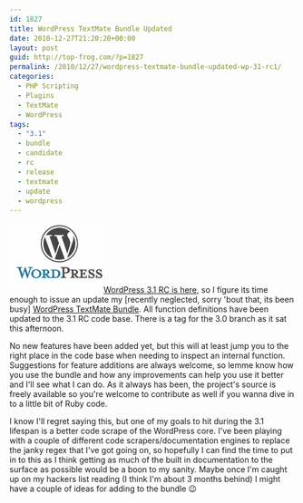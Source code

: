 ```yaml
---
id: 1827
title: WordPress TextMate Bundle Updated
date: 2010-12-27T21:20:20+00:00
layout: post
guid: http://top-frog.com/?p=1827
permalink: /2010/12/27/wordpress-textmate-bundle-updated-wp-31-rc1/
categories:
  - PHP Scripting
  - Plugins
  - TextMate
  - WordPress
tags:
  - "3.1"
  - bundle
  - candidate
  - rc
  - release
  - textmate
  - update
  - wordpress
---
```

<img class="alignright" src="/assets/articles/wp-logo-cropped.png" alt="WordPress logo" aria-hidden="true" />[WordPress 3.1 RC is here](http://wordpress.org/news/2010/12/wordpress-3-1-release-candidate/), so I figure its time enough to issue an update my [recently neglected, sorry 'bout that, its been busy] [WordPress TextMate Bundle](http://top-frog.com/projects/wordpress-textmate-bundle/). All function definitions have been updated to the 3.1 RC code base. There is a tag for the 3.0 branch as it sat this afternoon. 

No new features have been added yet, but this will at least jump you to the right place in the code base when needing to inspect an internal function. Suggestions for feature additions are always welcome, so lemme know how you use the bundle and how any improvements can help you use it better and I'll see what I can do. As it always has been, the project's source is freely available so you're welcome to contribute as well if you wanna dive in to a little bit of Ruby code.

I know I'll regret saying this, but one of my goals to hit during the 3.1 lifespan is a better code scrape of the WordPress core. I've been playing with a couple of different code scrapers/documentation engines to replace the janky regex that I've got going on, so hopefully I can find the time to put in to this as I think getting as much of the built in documentation to the surface as possible would be a boon to my sanity. Maybe once I'm caught up on my hackers list reading (I think I'm about 3 months behind) I might have a couple of ideas for adding to the bundle 😉